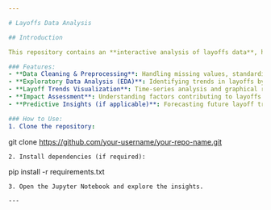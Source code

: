 ```yaml
---

# Layoffs Data Analysis  

## Introduction  

This repository contains an **interactive analysis of layoffs data**, helping to explore workforce reductions across various industries, companies, and time periods. The notebook provides data-driven insights into trends, causes, and the overall impact of layoffs on the job market.  

### Features:  
- **Data Cleaning & Preprocessing**: Handling missing values, standardizing formats, and preparing data for analysis.  
- **Exploratory Data Analysis (EDA)**: Identifying trends in layoffs by industry, location, and company size.  
- **Layoff Trends Visualization**: Time-series analysis and graphical representation of workforce reductions.  
- **Impact Assessment**: Understanding factors contributing to layoffs and their implications on the job market.  
- **Predictive Insights (if applicable)**: Forecasting future layoff trends based on historical data.  

### How to Use:  
1. Clone the repository:  
   ```
   git clone https://github.com/your-username/your-repo-name.git
   ```
2. Install dependencies (if required):  
   ```
   pip install -r requirements.txt
   ```
3. Open the Jupyter Notebook and explore the insights.  

---
```

